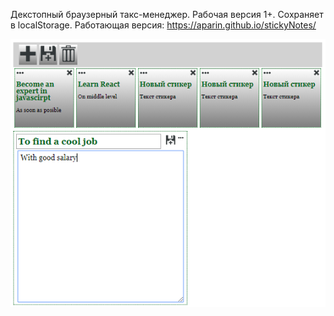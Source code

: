 ﻿﻿Декстопный браузерный такс-менеджер. Рабочая версия 1+. 
Сохраняет в localStorage.
Работающая версия: https://aparin.github.io/stickyNotes/

![](https://raw.githubusercontent.com/Aparin/stickyNotes/master/img/screenshort.png)
